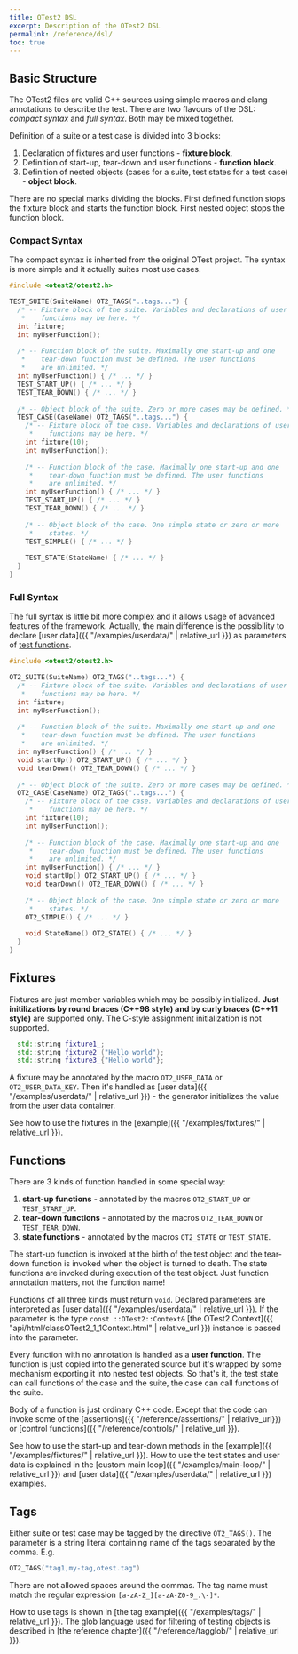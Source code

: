 ```yaml
---
title: OTest2 DSL
excerpt: Description of the OTest2 DSL
permalink: /reference/dsl/
toc: true
---
```


## Basic Structure

The OTest2 files are valid C++ sources using simple macros and clang annotations
to describe the test. There are two flavours of the DSL: _compact syntax_
and _full syntax_. Both may be mixed together.

Definition of a suite or a test case is divided into 3 blocks:
  1. Declaration of fixtures and user functions - **fixture block**.
  2. Definition of start-up, tear-down and user functions - **function block**.
  3. Definition of nested objects (cases for a suite, test states for
     a test case) - **object block**.
     
There are no special marks dividing the blocks. First defined function
stops the fixture block and starts the function block. First nested
object stops the function block. 

### Compact Syntax

The compact syntax is inherited from the original OTest project. The syntax
is more simple and it actually suites most use cases.
 
```c++
#include <otest2/otest2.h>

TEST_SUITE(SuiteName) OT2_TAGS("..tags...") {
  /* -- Fixture block of the suite. Variables and declarations of user
   *    functions may be here. */
  int fixture;
  int myUserFunction();
  
  /* -- Function block of the suite. Maximally one start-up and one
   *    tear-down function must be defined. The user functions
   *    are unlimited. */
  int myUserFunction() { /* ... */ }
  TEST_START_UP() { /* ... */ }
  TEST_TEAR_DOWN() { /* ... */ }
  
  /* -- Object block of the suite. Zero or more cases may be defined. */
  TEST_CASE(CaseName) OT2_TAGS("..tags...") {
    /* -- Fixture block of the case. Variables and declarations of user
     *    functions may be here. */
    int fixture(10);
    int myUserFunction();
    
    /* -- Function block of the case. Maximally one start-up and one
     *    tear-down function must be defined. The user functions
     *    are unlimited. */
    int myUserFunction() { /* ... */ }
    TEST_START_UP() { /* ... */ }
    TEST_TEAR_DOWN() { /* ... */ }
    
    /* -- Object block of the case. One simple state or zero or more
     *    states. */
    TEST_SIMPLE() { /* ... */ }
    
    TEST_STATE(StateName) { /* ... */ }
  }
}
```

### Full Syntax

The full syntax is little bit more complex and it allows usage of advanced
features of the framework. Actually, the main difference is the possibility
to declare [user data]({{ "/examples/userdata/" | relative_url }}) as parameters
of [test functions](#functions).

```c++
#include <otest2/otest2.h>

OT2_SUITE(SuiteName) OT2_TAGS("..tags...") {
  /* -- Fixture block of the suite. Variables and declarations of user
   *    functions may be here. */
  int fixture;
  int myUserFunction();
  
  /* -- Function block of the suite. Maximally one start-up and one
   *    tear-down function must be defined. The user functions
   *    are unlimited. */
  int myUserFunction() { /* ... */ }
  void startUp() OT2_START_UP() { /* ... */ }
  void tearDown() OT2_TEAR_DOWN() { /* ... */ }
  
  /* -- Object block of the suite. Zero or more cases may be defined. */
  OT2_CASE(CaseName) OT2_TAGS("..tags...") {
    /* -- Fixture block of the case. Variables and declarations of user
     *    functions may be here. */
    int fixture(10);
    int myUserFunction();
    
    /* -- Function block of the case. Maximally one start-up and one
     *    tear-down function must be defined. The user functions
     *    are unlimited. */
    int myUserFunction() { /* ... */ }
    void startUp() OT2_START_UP() { /* ... */ }
    void tearDown() OT2_TEAR_DOWN() { /* ... */ }
    
    /* -- Object block of the case. One simple state or zero or more
     *    states. */
    OT2_SIMPLE() { /* ... */ }
    
    void StateName() OT2_STATE() { /* ... */ }
  }
}
```

## Fixtures

Fixtures are just member variables which may be possibly initialized. **Just
initilizations by round braces (C++98 style) and by curly braces (C++11 style)**
are supported only. The C-style assignment initialization is not supported.

```c++
  std::string fixture1_;
  std::string fixture2_("Hello world");
  std::string fixture3_{"Hello world"};
```

A fixture may be annotated by the macro `OT2_USER_DATA` or `OT2_USER_DATA_KEY`.
Then it's handled as [user data]({{ "/examples/userdata/" | relative_url }}) -
the generator initializes the value from the user data container. 

See how to use the fixtures in the [example]({{ "/examples/fixtures/" | relative_url }}).

## Functions

There are 3 kinds of function handled in some special way:

  1. **start-up functions** - annotated by the macros `OT2_START_UP` or
     `TEST_START_UP`.
  2. **tear-down functions** - annotated by the macros `OT2_TEAR_DOWN` or
     `TEST_TEAR_DOWN`.
  3. **state functions** - annotated by the macros `OT2_STATE` or
     `TEST_STATE`.

The start-up function is invoked at the birth of the test object and
the tear-down function is invoked when the object is turned to death.
The state functions are invoked during execution of the test object.
Just function annotation matters, not the function name!

Functions of all three kinds must return `void`. Declared parameters are
interpreted as [user data]({{ "/examples/userdata/" | relative_url }}).
If the parameter is the type `const ::OTest2::Context&`
[the OTest2 Context]({{ "api/html/classOTest2_1_1Context.html" | relative_url }})
instance is passed into the parameter.

Every function with no annotation is handled as a **user function**. The function
is just copied into the generated source but it's wrapped by some mechanism
exporting it into nested test objects. So that's it, the test state
can call functions of the case and the suite, the case can call functions
of the suite. 

Body of a function is just ordinary C++ code. Except that the code can
invoke some of the [assertions]({{ "/reference/assertions/" | relative_url}})
or [control functions]({{ "/reference/controls/" | relative_url }}).

See how to use the start-up and tear-down methods in
the [example]({{ "/examples/fixtures/" | relative_url }}).
How to use the test states and user data is explained in the 
[custom main loop]({{ "/examples/main-loop/" | relative_url }})
and [user data]({{ "/examples/userdata/" | relative_url }}) examples. 

## Tags

Either suite or test case may be tagged by the directive `OT2_TAGS()`.
The parameter is a string literal containing name of the tags separated
by the comma. E.g.
```c++
OT2_TAGS("tag1,my-tag,otest.tag")
```
There are not allowed spaces around the commas. The tag name must match
the regular expression `[a-zA-Z_][a-zA-Z0-9_.\-]*`.

How to use tags is shown in [the tag example]({{ "/examples/tags/" | relative_url }}).
The glob language used for filtering of testing objects is described in
[the reference chapter]({{ "/reference/tagglob/" | relative_url }}).  
